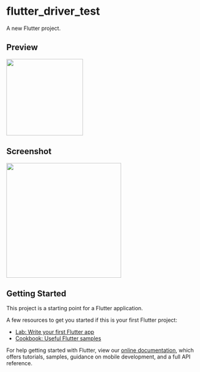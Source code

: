 # flutter_driver_test

A new Flutter project.

## Preview
<img src="https://kg3oum557i.execute-api.us-east-1.amazonaws.com/dev/showcase/?repo=Tomino2112/flutter_driver_test&target=test_driver/app_showcase" width="200" />

## Screenshot
<img src="https://kg3oum557i.execute-api.us-east-1.amazonaws.com/dev/showcase/?repo=Tomino2112/flutter_driver_test" width="300" />

## Getting Started

This project is a starting point for a Flutter application.

A few resources to get you started if this is your first Flutter project:

- [Lab: Write your first Flutter app](https://flutter.io/docs/get-started/codelab)
- [Cookbook: Useful Flutter samples](https://flutter.io/docs/cookbook)

For help getting started with Flutter, view our 
[online documentation](https://flutter.io/docs), which offers tutorials, 
samples, guidance on mobile development, and a full API reference.
